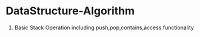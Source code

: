 # DataStructure-Algorithm
1. Basic Stack Operation including push,pop,contains,access functionality
